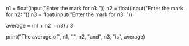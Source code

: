 n1 = float(input("Enter the mark for n1: "))
n2 = float(input("Enter the mark for n2: "))
n3 = float(input("Enter the mark for n3: "))

average = (n1 + n2 + n3) / 3

print("The average of", n1, ",", n2, "and", n3, "is", average)
